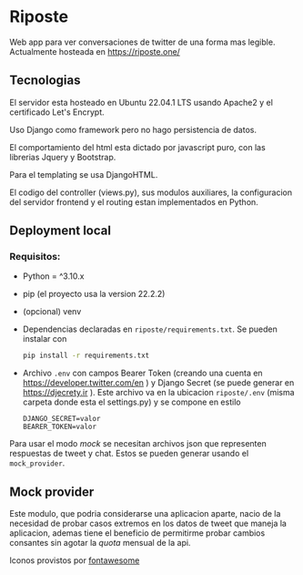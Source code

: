 # Riposte

Web app para ver conversaciones de twitter de una forma mas legible. Actualmente hosteada en https://riposte.one/

## Tecnologias

El servidor esta hosteado en Ubuntu 22.04.1 LTS usando Apache2 y el certificado Let's Encrypt.

Uso Django como framework pero no hago persistencia de datos.

El comportamiento del html esta dictado por javascript puro, con las librerias Jquery y Bootstrap.

Para el templating se usa DjangoHTML.

El codigo del controller (views.py), sus modulos auxiliares, la configuracion del servidor frontend y el routing estan implementados en Python.

## Deployment local

### Requisitos:

- Python = ^3.10.x

- pip (el proyecto usa la version 22.2.2)

- (opcional) venv

- Dependencias declaradas en `riposte/requirements.txt`. Se pueden instalar con
  
  ```bash
  pip install -r requirements.txt
  ```

- Archivo `.env` con campos Bearer Token (creando una cuenta en https://developer.twitter.com/en ) y Django Secret (se puede generar en https://djecrety.ir ). Este archivo va en la ubicacion `riposte/.env` (misma carpeta donde esta el settings.py) y se compone en estilo
  
  ```
  DJANGO_SECRET=valor
  BEARER_TOKEN=valor
  ```

Para usar el modo _mock_ se necesitan archivos json que representen respuestas de tweet y chat. Estos se pueden generar usando el `mock_provider`.

## Mock provider

Este modulo, que podria considerarse una aplicacion aparte, nacio de la necesidad de probar casos extremos en los datos de tweet que maneja la aplicacion, ademas tiene el beneficio de permitirme probar cambios consantes sin agotar la *quota* mensual de la api.

Iconos provistos por [fontawesome](https://fontawesome.com/)
